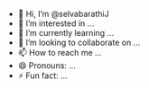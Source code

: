 - 👋 Hi, I’m @selvabarathiJ
- 👀 I’m interested in ...
- 🌱 I’m currently learning ...
- 💞️ I’m looking to collaborate on ...
- 📫 How to reach me ...
- 😄 Pronouns: ...
- ⚡ Fun fact: ...

<!---
selvabarathiJ/selvabarathiJ is a ✨ special ✨ repository because its `README.md` (this file) appears on your GitHub profile.
You can click the Preview link to take a look at your changes.
--->
